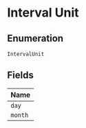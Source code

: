 
# Interval Unit

## Enumeration

`IntervalUnit`

## Fields

| Name |
|  --- |
| `day` |
| `month` |

